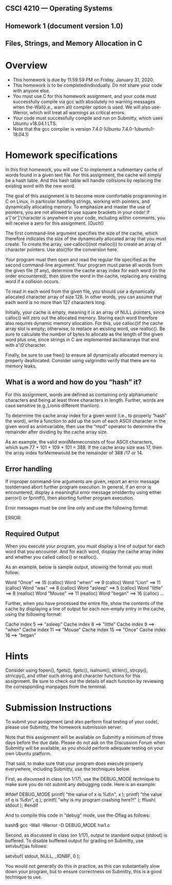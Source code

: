 ## CSCI 4210 — Operating Systems

## Homework 1 (document version 1.0)

## Files, Strings, and Memory Allocation in C

# Overview

- This homework is due by 11:59:59 PM on Friday, January 31, 2020.
- This homework is to be completedindividually. Do not share your code with anyone else.
- You must use C for this homework assignment, and your code must successfully compile via gcc with absolutely no warning messages when the-Wall(i.e., warn all) compiler option is used. We will also use-Werror, which will treat all warnings as critical errors.
- Your code must successfully compile and run on Submitty, which uses Ubuntu v18.04.1 LTS.
- Note that the gcc compiler is version 7.4.0 (Ubuntu 7.4.0-1ubuntu1-18.04.1) 

# Homework specifications

In this first homework, you will use C to implement a rudimentary cache of words found in a given
text file. For this assignment, the cache will simply be a hash table. And this hash table will handle
collisions by replacing the existing word with the new word.

The goal of this assignment is to become more comfortable programming in C on Linux, in particular
handling strings, working with pointers, and dynamically allocating memory. To emphasize and
master the use of pointers, you are not allowed to use square brackets in your code!
If a'['or']'character is anywhere in your code, including within comments, you will receive a
zero for this assignment. (Ouch!)

The first command-line argument specifies the size of the cache, which therefore indicates the size
of the dynamically allocated array that you must create. To create the array, use calloc()(not
malloc()) to create an array of character pointers. Use atoi()for the conversion here.

Your program must then open and read the regular file specified as the second command-line
argument. Your program must parse all words from the given file (if any), determine the cache
array index for each word (in the order encountered), then store the word in the cache, replacing
any existing word if a collision occurs.

To read in each word from the given file, you should use a dynamically allocated character array
of size 128. In other words, you can assume that each word is no more than 127 characters long.

Initially, your cache is empty, meaning it is an array of NULL pointers, since calloc() will zero
out the allocated memory. Storing each word therefore also requires dynamic memory allocation.
For this, use calloc()if the cache array slot is empty; otherwise, to replace an existing word, use
realloc(). Be sure to calculate the number of bytes to allocate as the length of the given word
plus one, since strings in C are implemented aschararrays that end with a'\0'character.

Finally, be sure to use free() to ensure all dynamically allocated memory is properly deallocated.
Consider using valgrindto verify that there are no memory leaks.


## What is a word and how do you “hash” it?

For this assignment, words are defined as containing only alphanumeric characters and being at
least three characters in length. Further, words are case sensitive (e.g.,Lionis different thanlion).

To determine the cache array index for a given word (i.e., to properly “hash” the word), write a
function to add up the sum of each ASCII character in the given word as anintvariable, then use
the “mod” operator to determine the remainder after dividing by the cache array size.

As an example, the valid wordMemeconsists of four ASCII characters, which sum 77 + 101 + 109 +
101 = 388. If the cache array size was 17, then the array index forMemewould be the remainder of
388 /17 or 14.

## Error handling

If improper command-line arguments are given, report an error message tostderrand abort further
program execution. In general, if an error is encountered, display a meaningful error message
onstderrby using either perror() or fprintf(), then aborting further program execution.

Error messages must be one line only and use the following format:

ERROR: <error-text-here>

## Required Output

When you execute your program, you must display a line of output for each word that you encounter.
And for each word, display the cache array index and whether you called calloc() or realloc().

As an example, below is sample output, showing the format you must follow:

Word "Once" ==> 15 (calloc)
Word "when" ==> 9 (calloc)
Word "Lion" ==> 11 (calloc)
Word "was" ==> 8 (calloc)
Word "asleep" ==> 5 (calloc)
Word "little" ==> 8 (realloc)
Word "Mouse" ==> 11 (realloc)
Word "began" ==> 16 (calloc)
...

Further, when you have processed the entire file, show the contents of the cache by displaying a
line of output for each non-empty entry in the cache, using the following format:

Cache index 5 ==> "asleep"
Cache index 8 ==> "little"
Cache index 9 ==> "when"
Cache index 11 ==> "Mouse"
Cache index 15 ==> "Once"
Cache index 16 ==> "began"


# Hints

Consider using fopen(), fgets(), fgetc(), isalnum(), strlen(), strcpy(), strncpy(), and
other such string and character functions for this assignment. Be sure to check out the details of
each function by reviewing the corresponding manpages from the terminal.

# Submission Instructions

To submit your assignment (and also perform final testing of your code), please use Submitty, the
homework submission server.

Note that this assignment will be available on Submitty a minimum of three days before the due
date. Please do not ask on the Discussion Forum when Submitty will be available, as you should
perform adequate testing on your own Ubuntu platform.

That said, to make sure that your program does execute properly everywhere, including Submitty,
use the techniques below.

First, as discussed in class (on 1/17), use the DEBUG_MODE technique to make sure you do not submit
any debugging code. Here is an example:

#ifdef DEBUG_MODE
printf( "the value of x is %d\n", x );
printf( "the value of q is %d\n", q );
printf( "why is my program crashing here?!" );
fflush( stdout );
#endif

And to compile this code in “debug” mode, use the-Dflag as follows:

bash$ gcc -Wall -Werror -D DEBUG_MODE hw1.c

Second, as discussed in class (on 1/17), output to standard output (stdout) is buffered. To disable
buffered output for grading on Submitty, use setvbuf()as follows:

setvbuf( stdout, NULL, \_IONBF, 0 );

You would not generally do this in practice, as this can substantially slow down your program, but
to ensure correctness on Submitty, this is a good technique to use.


